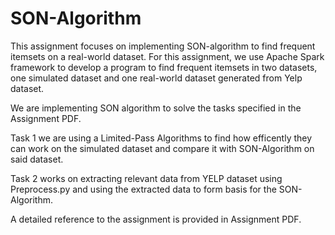 # SON-Algorithm

This assignment focuses on implementing SON-algorithm to find frequent itemsets on a real-world dataset. For this assignment, we use Apache Spark framework to develop a program to find frequent itemsets in two datasets, one simulated dataset and one real-world dataset generated from Yelp dataset.

We are implementing SON algorithm to solve the tasks specified in the Assignment PDF. 

Task 1 we are using a Limited-Pass Algorithms to find how efficently they can work on the simulated dataset and compare it with SON-Algorithm on said dataset.

Task 2 works on extracting relevant data from YELP dataset using Preprocess.py and using the extracted data to form basis for the SON-Algorithm.

A detailed reference to the assignment is provided in Assignment PDF.
